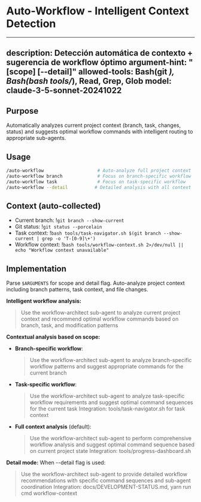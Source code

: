 # Auto-Workflow - Intelligent Context Detection

---
description: Detección automática de contexto + sugerencia de workflow óptimo
argument-hint: "[scope] [--detail]"
allowed-tools: Bash(git *), Bash(bash tools/*), Read, Grep, Glob
model: claude-3-5-sonnet-20241022
---

## Purpose
Automatically analyzes current project context (branch, task, changes, status) and suggests optimal workflow commands with intelligent routing to appropriate sub-agents.

## Usage
```bash
/auto-workflow                    # Auto-analyze full project context
/auto-workflow branch             # Focus on branch-specific workflow
/auto-workflow task               # Focus on task-specific workflow
/auto-workflow --detail          # Detailed analysis with all context
```

## Context (auto-collected)
- Current branch: !`git branch --show-current`
- Git status: !`git status --porcelain`
- Task context: !`bash tools/task-navigator.sh $(git branch --show-current | grep -o 'T-[0-9]\+')`
- Workflow context: !`bash tools/workflow-context.sh 2>/dev/null || echo "Workflow context unavailable"`

## Implementation

Parse `$ARGUMENTS` for scope and detail flag. Auto-analyze project context including branch patterns, task context, and file changes.

**Intelligent workflow analysis:**
> Use the workflow-architect sub-agent to analyze current project context and recommend optimal workflow commands based on branch, task, and modification patterns

**Contextual analysis based on scope:**

- **Branch-specific workflow**:
  > Use the workflow-architect sub-agent to analyze branch-specific workflow patterns and suggest appropriate commands for the current branch

- **Task-specific workflow**:
  > Use the workflow-architect sub-agent to analyze task-specific workflow requirements and suggest optimal command sequences for the current task
  Integration: tools/task-navigator.sh for task context

- **Full context analysis** (default):
  > Use the workflow-architect sub-agent to perform comprehensive workflow analysis and suggest optimal command sequence based on current project state
  Integration: tools/progress-dashboard.sh

**Detail mode:**
When --detail flag is used:
> Use the workflow-architect sub-agent to provide detailed workflow recommendations with specific command sequences and sub-agent coordination
Integration: docs/DEVELOPMENT-STATUS.md, yarn run cmd workflow-context
```
